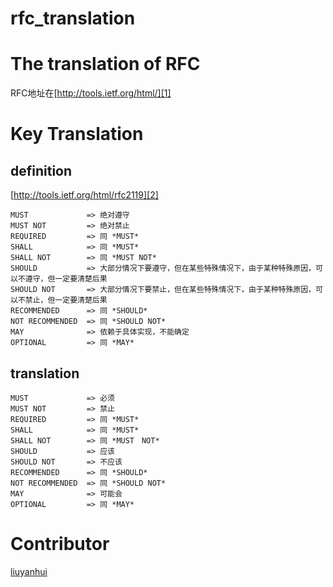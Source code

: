 rfc_translation
================

# The translation of RFC

RFC地址在[http://tools.ietf.org/html/][1]

# Key Translation

## definition

[http://tools.ietf.org/html/rfc2119][2]

    MUST             => 绝对遵守
    MUST NOT         => 绝对禁止
    REQUIRED         => 同 *MUST* 
    SHALL            => 同 *MUST*
    SHALL NOT        => 同 *MUST NOT*
    SHOULD           => 大部分情况下要遵守，但在某些特殊情况下，由于某种特殊原因，可以不遵守，但一定要清楚后果
    SHOULD NOT       => 大部分情况下要禁止，但在某些特殊情况下，由于某种特殊原因，可以不禁止，但一定要清楚后果
    RECOMMENDED      => 同 *SHOULD*
    NOT RECOMMENDED  => 同 *SHOULD NOT*
    MAY              => 依赖于具体实现，不能确定
    OPTIONAL         => 同 *MAY*

## translation

    MUST             => 必须
    MUST NOT         => 禁止
    REQUIRED         => 同 *MUST* 
    SHALL            => 同 *MUST*
    SHALL NOT        => 同 *MUST　NOT*
    SHOULD           => 应该
    SHOULD NOT       => 不应该
    RECOMMENDED      => 同 *SHOULD*
    NOT RECOMMENDED  => 同 *SHOULD NOT*
    MAY              => 可能会
    OPTIONAL         => 同 *MAY*

# Contributor

[liuyanhui][3]




[1]:    http://tools.ietf.org/html/
[2]:    http://tools.ietf.org/html/rfc2119
[3]:    https://github.com/liuyanhui
